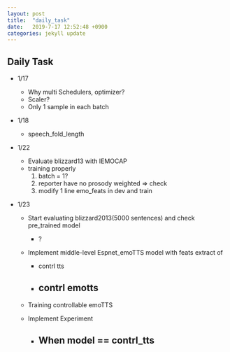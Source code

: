 ```yaml
---
layout: post
title:  "daily_task"
date:   2019-7-17 12:52:48 +0900
categories: jekyll update
---
```



## Daily Task
- 1/17
  - Why multi Schedulers, optimizer?
  - Scaler?
  - Only 1 sample in each batch

- 1/18
  - speech_fold_length

- 1/22
  - Evaluate blizzard13 with IEMOCAP
  - training properly
    1. batch = 1?
    2. reporter have no prosody weighted => check
    3. modify 1 line emo_feats in dev and train
 
 - 1/23
    - Start evaluating blizzard2013(5000 sentences) and check pre_trained model
        - ?
    - Implement middle-level Espnet_emoTTS model with feats extract of
        - contrl tts 
        - contrl emotts
            - 
    
    - Training controllable emoTTS
    
    - Implement Experiment
        - When model == contrl_tts
           - 
    
